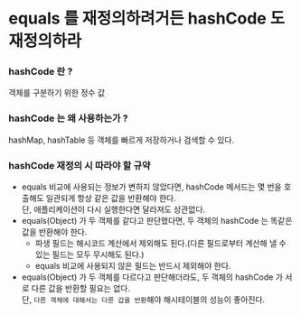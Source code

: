 # equals 를 재정의하려거든 hashCode 도 재정의하라

### hashCode 란 ?
객체를 구분하기 위한 정수 값

### hashCode 는 왜 사용하는가 ?
hashMap, hashTable 등 객체를 빠르게 저장하거나 검색할 수 있다.

### hashCode 재정의 시 따라야 할 규약
* equals 비교에 사용되는 정보가 변하지 않았다면, hashCode 메서드는 몇 번을 호출해도 일관되게 항상 같은 값을 반환해야 한다.  
  단, 애플리케이션이 다시 실행한다면 달라져도 상관없다.
* equals(Object) 가 두 객체를 같다고 판단했다면, 두 객체의 hashCode 는 똑같은 값을 반환해야 한다.  
  * 파생 필드는 해시코드 계산에서 제외해도 된다.(다른 필드로부터 계산해 낼 수 있는 필드는 모두 무시해도 된다.)
  * equals 비교에 사용되지 않은 필드는 반드시 제외해야 한다.
* equals(Object) 가 두 객체를 다르다고 판단해더라도, 두 객체의 hashCode 가 서로 다른 값을 반환할 필요는 없다.  
  단, <code>다른 객체에 대해서는 다른 갑을 반환</code>해야 해시테이블의 성능이 좋아진다.
